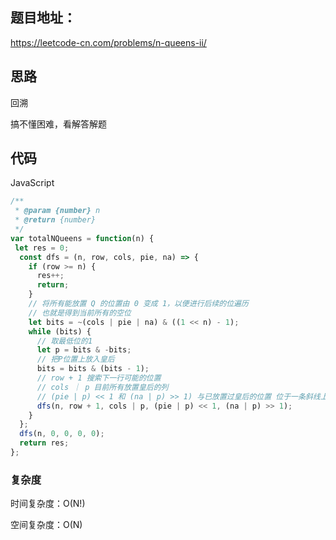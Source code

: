## 题目地址：

https://leetcode-cn.com/problems/n-queens-ii/



## 思路

回溯

搞不懂困难，看解答解题

## 代码

JavaScript

```javascript
/**
 * @param {number} n
 * @return {number}
 */
var totalNQueens = function(n) {
 let res = 0;
  const dfs = (n, row, cols, pie, na) => {
    if (row >= n) {
      res++;
      return;
    }
    // 将所有能放置 Q 的位置由 0 变成 1，以便进行后续的位遍历
    // 也就是得到当前所有的空位
    let bits = ~(cols | pie | na) & ((1 << n) - 1);
    while (bits) {
      // 取最低位的1
      let p = bits & -bits;
      // 把P位置上放入皇后
      bits = bits & (bits - 1);
      // row + 1 搜索下一行可能的位置
      // cols ｜ p 目前所有放置皇后的列
      // (pie | p) << 1 和 (na | p) >> 1) 与已放置过皇后的位置 位于一条斜线上的位置
      dfs(n, row + 1, cols | p, (pie | p) << 1, (na | p) >> 1);
    }
  };
  dfs(n, 0, 0, 0, 0);
  return res;
};
```



### 复杂度

时间复杂度：O(N!)

空间复杂度：O(N)